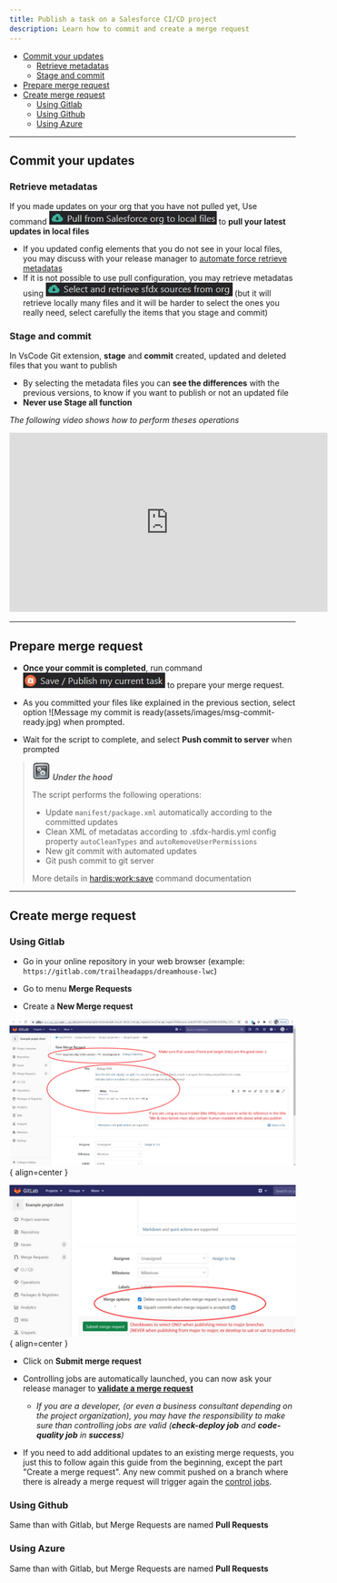 ```yaml
---
title: Publish a task on a Salesforce CI/CD project
description: Learn how to commit and create a merge request
---
```

<!-- markdownlint-disable MD013 -->

- [Commit your updates](#commit-your-updates)
  - [Retrieve metadatas](#retrieve-metadatas)
  - [Stage and commit](#stage-and-commit)
- [Prepare merge request](#prepare-merge-request)
- [Create merge request](#create-merge-request)
  - [Using Gitlab](#using-gitlab)
  - [Using Github](#using-github)
  - [Using Azure](#using-azure)

___

## Commit your updates

### Retrieve metadatas

If you made updates on your org that you have not pulled yet, Use command ![Pull from org button](assets/images/btn-pull-from-org.jpg) to **pull your latest updates in local files**

- If you updated config elements that you do not see in your local files, you may discuss with your release manager to [automate force retrieve metadatas](salesforce-ci-cd-retrieve.md)
- If it is not possible to use pull configuration, you may retrieve metadatas using ![Select and retrieve button](assets/images/btn-select-retrieve.jpg) (but it will retrieve locally many files and it will be harder to select the ones you really need, select carefully the items that you stage and commit)

### Stage and commit

In VsCode Git extension, **stage** and **commit** created, updated and deleted files that you want to publish

- By selecting the metadata files you can **see the differences** with the previous versions, to know if you want to publish or not an updated file
- **Never use Stage all function**

_The following video shows how to perform theses operations_

<div style="text-align:center"><iframe width="560" height="315" src="https://www.youtube.com/embed/Ik6whtflmfY" title="YouTube video player" frameborder="0" allow="accelerometer; autoplay; clipboard-write; encrypted-media; gyroscope; picture-in-picture" allowfullscreen></iframe></div>

___

## Prepare merge request

- **Once your commit is completed**, run command ![Save / publish my current task button](assets/images/btn-save-publish-task.jpg) to prepare your merge request.

- As you committed your files like explained in the previous section, select option ![Message my commit is ready(assets/images/msg-commit-ready.jpg) when prompted.

- Wait for the script to complete, and select **Push commit to server** when prompted

> ![Under the hood](assets/images/engine.png) **_Under the hood_**
>
> The script performs the following operations:
>
> - Update `manifest/package.xml` automatically according to the committed updates
> - Clean XML of metadatas according to .sfdx-hardis.yml config property `autoCleanTypes` and `autoRemoveUserPermissions`
> - New git commit with automated updates
> - Git push commit to git server
> 
> More details in [hardis:work:save](https://hardisgroupcom.github.io/sfdx-hardis/hardis/work/save/) command documentation

___

## Create merge request

### Using Gitlab

- Go in your online repository in your web browser (example: `https://gitlab.com/trailheadapps/dreamhouse-lwc`)

- Go to menu **Merge Requests**

- Create a **New Merge request**

![](assets/images/merge-request-1.jpg){ align=center }

![](assets/images/merge-request-2.jpg){ align=center }

- Click on **Submit merge request**

- Controlling jobs are automatically launched, you can now ask your release manager to [**validate a merge request**](salesforce-ci-cd-validate-merge-request.md)
  - _If you are a developer, (or even a business consultant depending on the project organization), you may have the responsibility to make sure than controlling jobs are valid (**check-deploy job** and **code-quality job** in **success**)_

- If you need to add additional updates to an existing merge requests, you just this to follow again this guide from the beginning, except the part "Create a merge request". Any new commit pushed on a branch where there is already a merge request will trigger again the [control jobs](salesforce-ci-cd-validate-merge-request.md#control-jobs). 

### Using Github

Same than with Gitlab, but Merge Requests are named **Pull Requests**

### Using Azure

Same than with Gitlab, but Merge Requests are named **Pull Requests**
